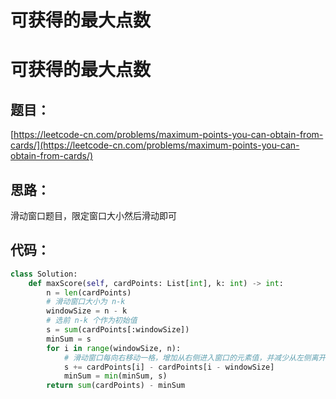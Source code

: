 # 可获得的最大点数



# 可获得的最大点数

## 题目：

[https://leetcode-cn.com/problems/maximum-points-you-can-obtain-from-cards/](https://leetcode-cn.com/problems/maximum-points-you-can-obtain-from-cards/)

## 思路：

滑动窗口题目，限定窗口大小然后滑动即可

## 代码：

```python
class Solution:
    def maxScore(self, cardPoints: List[int], k: int) -> int:
        n = len(cardPoints)
        # 滑动窗口大小为 n-k
        windowSize = n - k
        # 选前 n-k 个作为初始值
        s = sum(cardPoints[:windowSize])
        minSum = s
        for i in range(windowSize, n):
            # 滑动窗口每向右移动一格，增加从右侧进入窗口的元素值，并减少从左侧离开窗口的元素值
            s += cardPoints[i] - cardPoints[i - windowSize]
            minSum = min(minSum, s)
        return sum(cardPoints) - minSum
```

